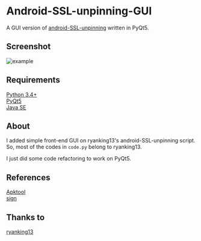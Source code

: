 # Android-SSL-unpinning-GUI

A GUI version of [android-SSL-unpinning](https://github.com/ryanking13/android-SSL-unpinning) written in PyQt5.

## Screenshot

![example](https://user-images.githubusercontent.com/68897720/93759519-4b084e80-fc45-11ea-985a-99492d7b294d.png)

## Requirements

[Python 3.4+](https://www.python.org/downloads/)  
[PyQt5](https://pypi.org/project/PyQt5/)  
[Java SE](https://www.oracle.com/java/technologies/javase-downloads.html)

## About

I added simple front-end GUI on ryanking13's android-SSL-unpinning script. So, most of the codes in `code.py` belong to ryanking13.  

I just did some code refactoring to work on PyQt5.

## References
[Apktool](https://github.com/iBotPeaches/Apktool)  
[sign](https://github.com/appium-boneyard/sign)

## Thanks to
[ryanking13](https://github.com/ryanking13)
